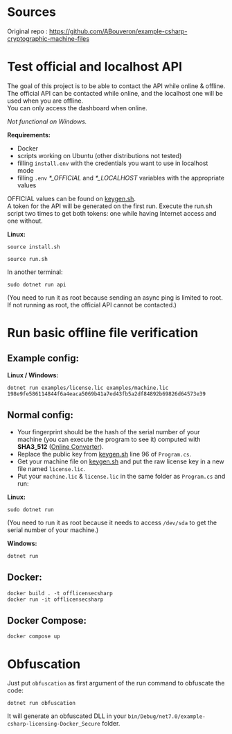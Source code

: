 # Sources

Original repo : https://github.com/ABouveron/example-csharp-cryptographic-machine-files

# Test official and localhost API

The goal of this project is to be able to contact the API while online & offline. The official API can be contacted
while online, and the localhost one will be used when you are offline.  
You can only access the dashboard when online.

*Not functional on Windows.*

**Requirements:**

- Docker
- scripts working on Ubuntu (other distributions not tested)
- filling `install.env` with the credentials you want to use in localhost mode
- filling `.env` *\*_OFFICIAL* and *\*_LOCALHOST* variables with the appropriate values

OFFICIAL values can be found on [keygen.sh](https://app.keygen.sh/settings).  
A token for the API will be generated on the first run. Execute the run.sh script two times to get both tokens: one
while having Internet access and one without.

**Linux:**

```shell
source install.sh
```

```shell
source run.sh
```

In another terminal:

```shell
sudo dotnet run api
```

(You need to run it as root because sending an async ping is limited to root. If not running as root, the official API
cannot be contacted.)

# Run basic offline file verification

## Example config:

**Linux / Windows:**

```shell 
dotnet run examples/license.lic examples/machine.lic 198e9fe586114844f6a4eaca5069b41a7ed43fb5a2df84892b69826d64573e39
```

## Normal config:

* Your fingerprint should be the hash of the serial number of your machine (you can execute the program to see it)
  computed with **SHA3_512** ([Online Converter](https://emn178.github.io/online-tools/sha3_512.html)).
* Replace the public key from [keygen.sh](keygen.sh) line 96 of `Program.cs`.
* Get your machine file on [keygen.sh](keygen.sh) and put the raw license key in a new file named `license.lic`.
* Put your `machine.lic` & `license.lic` in the same folder as `Program.cs` and run:

**Linux:**

```shell
sudo dotnet run
```

(You need to run it as root because it needs to access `/dev/sda` to get the serial number of your machine.)

**Windows:**

```shell
dotnet run
```

## Docker:

```shell
docker build . -t offlicensecsharp
docker run -it offlicensecsharp
```

## Docker Compose:

```shell
docker compose up
```

# Obfuscation

Just put `obfuscation` as first argument of the run command to obfuscate the code:

```shell
dotnet run obfuscation
```
It will generate an obfuscated DLL in your `bin/Debug/net7.0/example-csharp-licensing-Docker_Secure` folder.